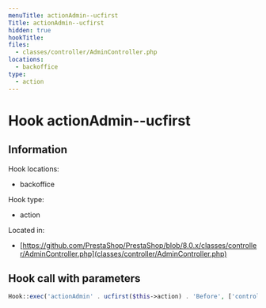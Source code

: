 ```yaml
---
menuTitle: actionAdmin--ucfirst
Title: actionAdmin--ucfirst
hidden: true
hookTitle: 
files:
  - classes/controller/AdminController.php
locations:
  - backoffice
type:
  - action
---
```


# Hook actionAdmin--ucfirst

## Information

Hook locations: 
  - backoffice

Hook type: 
  - action

Located in: 
  - [https://github.com/PrestaShop/PrestaShop/blob/8.0.x/classes/controller/AdminController.php](classes/controller/AdminController.php)

## Hook call with parameters

```php
Hook::exec('actionAdmin' . ucfirst($this->action) . 'Before', ['controller' => $this])
```